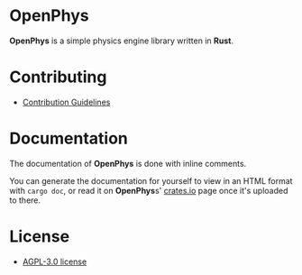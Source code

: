 # OpenPhys

**OpenPhys** is a simple physics engine library written in **Rust**.

# Contributing

- [Contribution Guidelines](https://github.com/CyntexMore/OpenPhys/blob/main/docs/CONTRIBUTING.md)

# Documentation

The documentation of **OpenPhys** is done with inline comments.

You can generate the documentation for yourself to view in an HTML format with `cargo doc`, or read it on **OpenPhys**s' [crates.io](https://crates.io/) page once it's uploaded to there.

# License
- [AGPL-3.0 license](https://github.com/CyntexMore/OpenPhys/blob/main/LICENSE)
